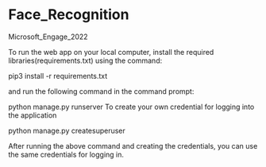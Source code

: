 # Face_Recognition
Microsoft_Engage_2022

To run the web app on your local computer, install the required libraries(requirements.txt) using the command:

pip3 install -r requirements.txt

and run the following command in the command prompt:

python manage.py runserver
To create your own credential for logging into the application

python manage.py createsuperuser

After running the above command and creating the credentials, you can use the same credentials for logging in.
